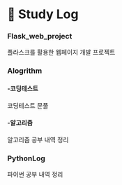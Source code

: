 # 🙌 Study Log

### Flask_web_project
플라스크를 활용한 웹페이지 개발 프로젝트

### Alogrithm
#### -코딩테스트
코딩테스트 문풀
#### -알고리즘
알고리즘 공부 내역 정리

### PythonLog
파이썬 공부 내역 정리
